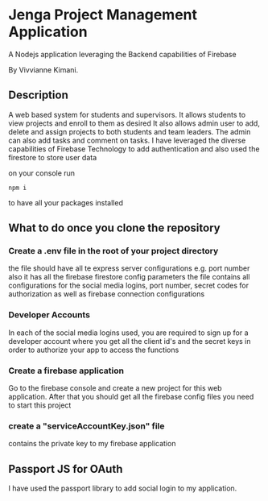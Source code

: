# Jenga Project Management Application
A Nodejs application leveraging the Backend capabilities of Firebase

By Vivvianne Kimani.

## Description
A web based system for students and supervisors. It allows students to view projects and enroll to them as desired
It also allows admin user to add, delete and assign projects to both students and team leaders. The admin can also add tasks and comment on tasks.
I have leveraged the diverse capabilities of Firebase Technology to add authentication and also used the firestore
to store user data


on your console run
```
npm i
```
to have all your packages installed

## What to do once you clone the repository
### Create a .env file in the root of your project directory
the file should have all te express server configurations e.g. port number
also it has all the firebase firestore config parameters
the file contains all configurations for the social media logins, port number,
secret codes for authorization as well as firebase connection configurations

### Developer Accounts
In each of the social media logins used, you are required to sign up for a developer account where you get all the client id's and 
the secret keys in order to authorize your app to access the functions

### Create a firebase application
Go to the firebase console and create a new project for this web application. After that you should get all the firebase config files you need to start this project

### create a "serviceAccountKey.json" file 
contains the private key to my firebase application

## Passport JS for OAuth 
I have used the passport library to add social login to my application.
